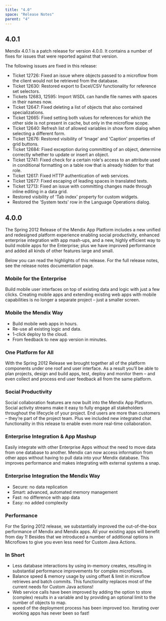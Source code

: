 ```yaml
---
title: "4.0"
space: "Release Notes"
parent: "4"
---
```


## 4.0.1

Mendix 4.0.1 is a patch release for version 4.0.0. It contains a number of fixes for issues that were reported against that version.

The following issues are fixed in this release:

* Ticket 12726: Fixed an issue where objects passed to a microflow from the client would not be retrieved from the database.
* Ticket 12630: Restored export to Excel/CSV functionality for reference set selectors.
* Tickets 12683, 12595: Import WSDL can handle file names with spaces in their names now.
* Ticket 12647: Fixed deleting a list of objects that also contained specializations.
* Ticket 12665: Fixed setting both values for references for which the other side is not present in cache, but only in the microflow scope.
* Ticket 12640: Refresh list of allowed variables in show form dialog when selecting a different form.
* Ticket 12676: Restored visibility of 'Image' and 'Caption' properties of grid buttons.
* Ticket 12684: Fixed exception during committing of an object, determine correctly whether to update or insert an object.
* Ticket 12741: Fixed check for a certain role's access to an attribute used in conditional formatting on a table row that is already hidden for that role.
* Ticket 12617: Fixed HTTP authentication of web services.
* Ticket 12677: Fixed escaping of leading spaces in translated texts.
* Ticket 12713: Fixed an issue with committing changes made through inline editing in a data grid.
* Restored visibility of 'Tab index' property for custom widgets.
* Restored the 'System texts' row in the Language Operations dialog.

## 4.0.0

The Spring 2012 Release of the Mendix App Platform includes a new unified and redesigned platform experience enabling social productivity, enhanced enterprise integration with app mash-ups, and a new, highly efficient way to build mobile apps for the Enterprise; plus we have improved performance and added all kinds of other features large and small.

Below you can read the highlights of this release. For the full release notes, see the release notes documentation page.

### Mobile for the Enterprise
Build mobile user interfaces on top of existing data and logic with just a few clicks. Creating mobile apps and extending existing web apps with mobile capabilities is no longer a separate project – just a smaller screen.

###  Mobile the Mendix Way

* Build mobile web apps in hours.
* Re-use all existing logic and data.
* 1-click deploy to the cloud.
* From feedback to new app version in minutes.

### One Platform for All

With the Spring 2012 Release we brought together all of the platform components under one roof and user interface. As a result you’ll be able to plan projects, design and build apps, test, deploy and monitor them – and even collect and process end user feedback all from the same platform.

### Social Productivity

Social collaboration features are now built into the Mendix App Platform. Social activity streams make it easy to fully engage all stakeholders throughout the lifecycle of your project. End users are more than customers – they’re part of the project team. Plus we included new integrated chat functionality in this release to enable even more real-time collaboration.

### Enterprise Integration & App Mashup

Easily integrate with other Enterprise Apps without the need to move data from one database to another. Mendix can now access information from other apps without having to pull data into your Mendix database. This improves performance and makes integrating with external systems a snap.

### Enterprise Integration the Mendix Way

* Secure: no data replication
* Smart: advanced, automated memory management
* Fast: no difference with app data
* Easy: no added complexity

### Performance

For the Spring 2012 release, we substantially improved the out-of-the-box performance of Mendix and Mendix apps. All your existing apps will benefit from day 1! Besides that we introduced a number of additional options in Microflows to give you even less need for Custom Java Actions.
 
### In Short
* Less database interactions by using in-memory creates, resulting in substantial performance improvements for complex microflows.
* Balance speed & memory usage by using offset & limit in microflow retrieves and batch commits. This functionality replaces most of the current needs for Custom Java actions!
* Web service calls have been improved by adding the option to store (complex) results in a variable and by providing an optional limit to the number of objects to map.
* speed of the deployment process has been improved too. Iterating over working apps has never been so fast!
